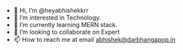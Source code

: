 - 👋 Hi, I’m @heyabhishekkrr
- 👀 I’m interested in Technology.
- 🌱 I’m currently learning MERN stack.
- 💞️ I’m looking to collaborate on Expert
- 📫 How to reach me at email abhishek@darbhangapop.in

<!---
heyabhishekkrr/heyabhishekkrr is a ✨ special ✨ repository because its `README.md` (this file) appears on your GitHub profile.
You can click the Preview link to take a look at your changes.
--->
